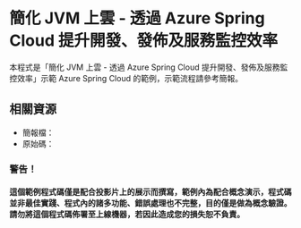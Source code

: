 # 簡化 JVM 上雲 - 透過 Azure Spring Cloud 提升開發、發佈及服務監控效率

本程式是「簡化 JVM 上雲 - 透過 Azure Spring Cloud 提升開發、發佈及服務監控效率」示範 Azure Spring Cloud 的範例，示範流程請參考簡報。

## 相關資源

* 簡報檔：
* 原始碼：

### 警告！

#### 這個範例程式碼僅是配合投影片上的展示而撰寫，範例內為配合概念演示，程式碼並非最佳實踐、程式內的諸多功能、錯誤處理也不完整，目的僅是做為概念驗證。請勿將這個程式碼佈署至上線機器，若因此造成您的損失恕不負責。

